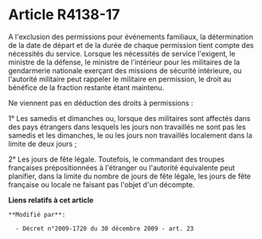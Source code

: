 # Article R4138-17

A l'exclusion des permissions pour événements familiaux, la détermination de la date de départ et de la durée de chaque
permission tient compte des nécessités du service. Lorsque les nécessités de service l'exigent, le ministre de la défense, le
ministre de l'intérieur pour les militaires de la gendarmerie nationale exerçant des missions de sécurité intérieure, ou
l'autorité militaire peut rappeler le militaire en permission, le droit au bénéfice de la fraction restante étant maintenu.

Ne viennent pas en déduction des droits à permissions : 

1° Les samedis et dimanches ou, lorsque des militaires sont affectés dans des pays étrangers dans lesquels les jours non
travaillés ne sont pas les samedis et les dimanches, le ou les jours non travaillés localement dans la limite de deux
jours ; 

2° Les jours de fête légale. Toutefois, le commandant des troupes françaises prépositionnées à l'étranger ou l'autorité
équivalente peut planifier, dans la limite du nombre de jours de fête légale, les jours de fête française ou locale ne
faisant pas l'objet d'un décompte.

**Liens relatifs à cet article**

	**Modifié par**:

	  - Décret n°2009-1720 du 30 décembre 2009 - art. 23
